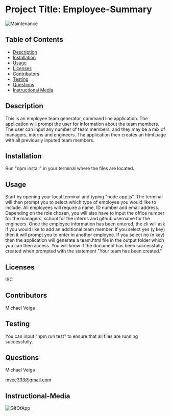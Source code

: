 # Project Title: Employee-Summary

![Maintenance](https://img.shields.io/badge/Maintained%3F-no-red.svg)

## Table of Contents

- [Description](#Description)
- [Installation](#Installation)
- [Usage](#Usage)
- [Licenses](#Licenses)
- [Contributors](#Contributors)
- [Testing](#Testing)
- [Questions](#Questions)
- [Instructional Media](#Instructional-Media)

## Description

This is an employee team generator, command line application. The application will prompt the user for information about the team members. The user can input any number of team members, and they may be a mix of managers, interns and engineers. The application then creates an html page with all previously inputed team members.


## Installation

Run "npm install" in your terminal where the files are located.

## Usage

Start by opening your local terminal and typing "node app.js". The terminal will then prompt you to select which type of employee you would like to include. All employees will require a name, ID number and email address. Depending on the role chosen, you will also have to input the office number for the managers, school for the interns and github username for the engineers. Once the employee information has been entered, the cli will ask if you would like to add an additional team member. If you select yes (y key) then it will prompt you to enter in another employee. If you select no (n key) then the application will generate a team.html file in the output folder which you can then access. You will know if the document has been successfully created when prompted with the statement "Your team has been created."

## Licenses

ISC

## Contributors

Michael Veiga

## Testing

You can input "npm run test" to ensure that all files are running successfully.

## Questions

Michael Veiga

mvee333@gmail.com

## Instructional-Media

![GifOfApp](https://github.com/Michael-Veiga/employee-summary/blob/master/Develop/Images/employee-sum-gif.gif?raw=true)

